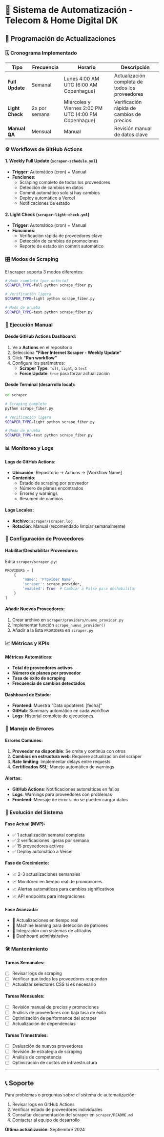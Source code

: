 # 🤖 Sistema de Automatización - Telecom & Home Digital DK

## 📅 Programación de Actualizaciones

### 🗓️ Cronograma Implementado

| Tipo | Frecuencia | Horario | Descripción |
|------|------------|---------|-------------|
| **Full Update** | Semanal | Lunes 4:00 AM UTC (6:00 AM Copenhague) | Actualización completa de todos los proveedores |
| **Light Check** | 2x por semana | Miércoles y Viernes 2:00 PM UTC (4:00 PM Copenhague) | Verificación rápida de cambios de precios |
| **Manual QA** | Mensual | Manual | Revisión manual de datos clave |

### ⚙️ Workflows de GitHub Actions

#### 1. **Weekly Full Update** (`scraper-schedule.yml`)
- **Trigger**: Automático (cron) + Manual
- **Funciones**:
  - Scraping completo de todos los proveedores
  - Detección de cambios en datos
  - Commit automático solo si hay cambios
  - Deploy automático a Vercel
  - Notificaciones de estado

#### 2. **Light Check** (`scraper-light-check.yml`)
- **Trigger**: Automático (cron) + Manual
- **Funciones**:
  - Verificación rápida de proveedores clave
  - Detección de cambios de promociones
  - Reporte de estado sin commit automático

### 🎛️ Modos de Scraping

El scraper soporta 3 modos diferentes:

```bash
# Modo completo (por defecto)
SCRAPER_TYPE=full python scrape_fiber.py

# Verificación ligera
SCRAPER_TYPE=light python scrape_fiber.py

# Modo de prueba
SCRAPER_TYPE=test python scrape_fiber.py
```

### 🚀 Ejecución Manual

#### Desde GitHub Actions Dashboard:
1. Ve a **Actions** en el repositorio
2. Selecciona **"Fiber Internet Scraper - Weekly Update"**
3. Click **"Run workflow"**
4. Configura los parámetros:
   - **Scraper Type**: `full`, `light`, o `test`
   - **Force Update**: `true` para forzar actualización

#### Desde Terminal (desarrollo local):
```bash
cd scraper

# Scraping completo
python scrape_fiber.py

# Verificación ligera
SCRAPER_TYPE=light python scrape_fiber.py

# Modo de prueba
SCRAPER_TYPE=test python scrape_fiber.py
```

### 📊 Monitoreo y Logs

#### Logs de GitHub Actions:
- **Ubicación**: Repositorio → Actions → [Workflow Name]
- **Contenido**: 
  - Estado de scraping por proveedor
  - Número de planes encontrados
  - Errores y warnings
  - Resumen de cambios

#### Logs Locales:
- **Archivo**: `scraper/scraper.log`
- **Rotación**: Manual (recomendado limpiar semanalmente)

### 🔧 Configuración de Proveedores

#### Habilitar/Deshabilitar Proveedores:
Edita `scraper/scraper.py`:

```python
PROVIDERS = [
    {
        'name': 'Provider Name',
        'scraper': scrape_provider,
        'enabled': True  # Cambiar a False para deshabilitar
    }
]
```

#### Añadir Nuevos Proveedores:
1. Crear archivo en `scraper/providers/nuevo_provider.py`
2. Implementar función `scrape_nuevo_provider()`
3. Añadir a la lista `PROVIDERS` en `scraper.py`

### 📈 Métricas y KPIs

#### Métricas Automáticas:
- **Total de proveedores activos**
- **Número de planes por proveedor**
- **Tasa de éxito de scraping**
- **Frecuencia de cambios detectados**

#### Dashboard de Estado:
- **Frontend**: Muestra "Data opdateret: [fecha]"
- **GitHub**: Summary automático en cada workflow
- **Logs**: Historial completo de ejecuciones

### 🚨 Manejo de Errores

#### Errores Comunes:
1. **Proveedor no disponible**: Se omite y continúa con otros
2. **Cambios en estructura web**: Requiere actualización del scraper
3. **Rate limiting**: Implementar delays entre requests
4. **Certificados SSL**: Manejo automático de warnings

#### Alertas:
- **GitHub Actions**: Notificaciones automáticas en fallos
- **Logs**: Warnings para proveedores con problemas
- **Frontend**: Mensaje de error si no se pueden cargar datos

### 🔄 Evolución del Sistema

#### Fase Actual (MVP):
- ✅ 1 actualización semanal completa
- ✅ 2 verificaciones ligeras por semana
- ✅ 15 proveedores activos
- ✅ Deploy automático a Vercel

#### Fase de Crecimiento:
- 📈 2-3 actualizaciones semanales
- 📈 Monitoreo en tiempo real de promociones
- 📈 Alertas automáticas para cambios significativos
- 📈 API endpoints para integraciones

#### Fase Avanzada:
- 🚀 Actualizaciones en tiempo real
- 🚀 Machine learning para detección de patrones
- 🚀 Integración con sistemas de afiliados
- 🚀 Dashboard administrativo

### 🛠️ Mantenimiento

#### Tareas Semanales:
- [ ] Revisar logs de scraping
- [ ] Verificar que todos los proveedores respondan
- [ ] Actualizar selectores CSS si es necesario

#### Tareas Mensuales:
- [ ] Revisión manual de precios y promociones
- [ ] Análisis de proveedores con baja tasa de éxito
- [ ] Optimización de performance del scraper
- [ ] Actualización de dependencias

#### Tareas Trimestrales:
- [ ] Evaluación de nuevos proveedores
- [ ] Revisión de estrategia de scraping
- [ ] Análisis de competencia
- [ ] Optimización de costos de infraestructura

---

## 📞 Soporte

Para problemas o preguntas sobre el sistema de automatización:
1. Revisar logs en GitHub Actions
2. Verificar estado de proveedores individuales
3. Consultar documentación del scraper en `scraper/README.md`
4. Contactar al equipo de desarrollo

**Última actualización**: Septiembre 2024
